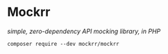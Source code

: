 # Mockrr 

*simple, zero-dependency API mocking library, in PHP*

```shell
composer require --dev mockrr/mockrr
```
